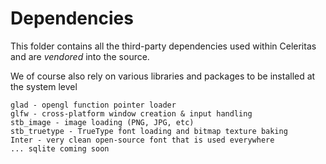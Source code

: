 # Dependencies

This folder contains all the third-party dependencies used within Celeritas and are *vendored* into the source.

We of course also rely on various libraries and packages to be installed at the system level

```
glad - opengl function pointer loader
glfw - cross-platform window creation & input handling
stb_image - image loading (PNG, JPG, etc)
stb_truetype - TrueType font loading and bitmap texture baking
Inter - very clean open-source font that is used everywhere
... sqlite coming soon
```